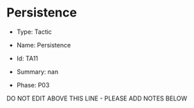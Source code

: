 # Persistence

* Type: Tactic

* Name: Persistence

* Id: TA11

* Summary: nan

* Phase: P03

DO NOT EDIT ABOVE THIS LINE - PLEASE ADD NOTES BELOW
